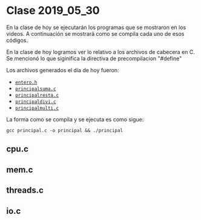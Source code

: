 # Clase 2019_05_30

En la clase de hoy se ejecutarán los programas que se mostraron en los videos. A continuación se mostrará como se compila cada uno de esos códigos.

En la clase de hoy logramos ver lo relativo a los archivos de cabecera en C.
Se mencionó lo que siginifica la directiva de precompilacion "#define"

Los archivos generados el día de hoy fueron:

* [`entero.h`](entero.h)
* [`principalsuma.c`](principalsuma.c)
* [`principalresta.c`](principalresta.c)
* [`principaldivi.c`](principaldivi.c)
* [`principalmulti.c`](principalmulti.c)

La forma como se compila y se ejecuta es como sigue:
```
gcc principal.c -o principal && ./principal

```


## cpu.c

## mem.c

## threads.c

## io.c

